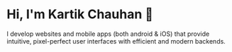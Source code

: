 # Hi, I'm Kartik Chauhan 👋

I develop websites and mobile apps (both android & iOS) that provide intuitive, pixel-perfect user interfaces with efficient and modern backends.
